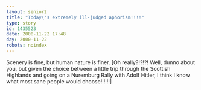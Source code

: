 ```yaml
---
layout: senior2
title: "Today\'s extremely ill-judged aphorism!!!!"
type: story
id: 1435523
date: 2000-11-22 17:48
day: 2000-11-22
robots: noindex
---
```


<div class="quote">Scenery is fine, but human nature is finer. [Oh really?!?!?! Well, dunno about you, but given the choice between a little trip through the Scottish Highlands and going on a Nuremburg Rally with Adolf Hitler, I think I know what most sane people would choose!!!!!!]</div>
<div style="clear: both;"></div>


